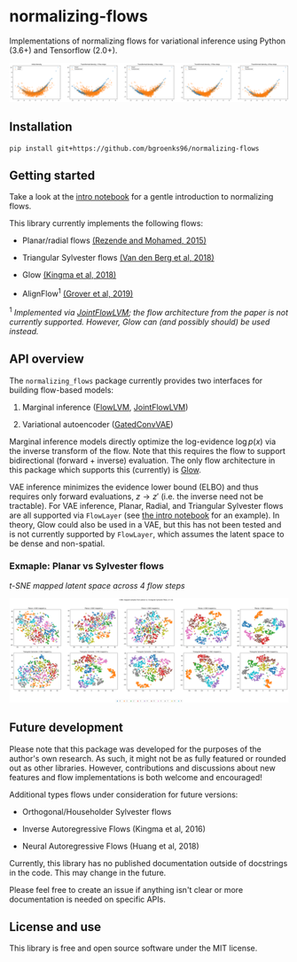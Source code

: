 # normalizing-flows

Implementations of normalizing flows for variational inference using Python (3.6+) and Tensorflow (2.0+).

![flows_visualization](imgs/flows_example.png)

## Installation

    pip install git+https://github.com/bgroenks96/normalizing-flows
    
## Getting started

Take a look at the [intro notebook](normalizing-flows-intro.ipynb) for a gentle introduction to normalizing flows.

This library currently implements the following flows:

- Planar/radial flows [(Rezende and Mohamed, 2015)](https://arxiv.org/pdf/1505.05770.pdf)

- Triangular Sylvester flows [(Van den Berg et al, 2018)](https://arxiv.org/pdf/1803.05649.pdf)

- Glow [(Kingma et al, 2018)](https://papers.nips.cc/paper/8224-glow-generative-flow-with-invertible-1x1-convolutions.pdf)

- AlignFlow<sup>1</sup> [(Grover et al, 2019)](https://arxiv.org/pdf/1905.12892.pdf)

<sup>1</sup> *Implemented via [JointFlowLVM](normalizing_flows/models/joint_flvm.py); the flow architecture from the paper is not currently supported. However, Glow can (and possibly should) be used instead.*

## API overview

The `normalizing_flows` package currently provides two interfaces for building flow-based models:

1) Marginal inference ([FlowLVM](normalizing_flows/models/flvm.py), [JointFlowLVM](normalizing_flows/models/joint_flvm.py))

2) Variational autoencoder ([GatedConvVAE](normalizing_flows/models/vae.py))

Marginal inference models directly optimize the log-evidence $\log p(x)$ via the inverse transform of the flow. Note that this requires the flow to support bidirectional (forward + inverse) evaluation. The only flow architecture in this package which supports this (currently) is [Glow](normalizing_flows/flows/glow/glow_flow.py).

VAE inference minimizes the evidence lower bound (ELBO) and thus requires only forward evaluations, $z \rightarrow z'$ (i.e. the inverse need not be tractable). For VAE inference, Planar, Radial, and Triangular Sylvester flows are all supported via `FlowLayer` (see [the intro notebook](normalizing-flows-intro.ipynb) for an example). In theory, Glow could also be used in a VAE, but this has not been tested and is not currently supported by `FlowLayer`, which assumes the latent space to be dense and non-spatial.

### Exmaple: Planar vs Sylvester flows

*t-SNE mapped latent space across 4 flow steps*

![Planar vs. Sylvester](imgs/tsne_sylvester_planar_flows.png)

## Future development

Please note that this package was developed for the purposes of the author's own research. As such, it might not be as fully featured or rounded out as other libraries. However, contributions and discussions about new features and flow implementations is both welcome and encouraged!

Additional types flows under consideration for future versions:

- Orthogonal/Householder Sylvester flows

- Inverse Autoregressive Flows (Kingma et al, 2016)

- Neural Autoregressive Flows (Huang et al, 2018)

Currently, this library has no published documentation outside of docstrings in the code. This may change in the future.

Please feel free to create an issue if anything isn't clear or more documentation is needed on specific APIs.

## License and use

This library is free and open source software under the MIT license.